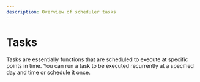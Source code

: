 ```yaml
---
description: Overview of scheduler tasks
---
```


# Tasks

Tasks are essentially functions that are scheduled to execute at specific points in time. You can run a task to be executed recurrently at a specified day and time or schedule it once.

